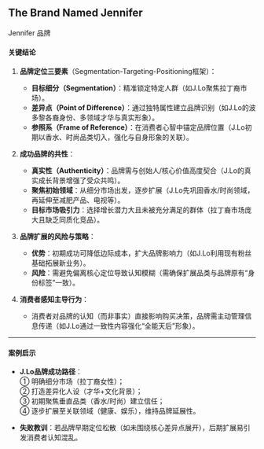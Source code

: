 ## The Brand Named Jennifer

Jennifer 品牌

#### 关键结论  
1. **品牌定位三要素**（Segmentation-Targeting-Positioning框架）：  
   - **目标细分（Segmentation）**：精准锁定特定人群（如J.Lo聚焦拉丁裔市场）。  
   - **差异点（Point of Difference）**：通过独特属性建立品牌识别（如J.Lo的波多黎各裔身份、多领域才华与真实形象）。  
   - **参照系（Frame of Reference）**：在消费者心智中锚定品牌位置（J.Lo初期以香水、时尚品类切入，强化与自身形象的关联）。  

2. **成功品牌的共性**：  
   - **真实性（Authenticity）**：品牌需与创始人/核心价值高度契合（J.Lo的真实成长背景增强了受众共鸣）。  
   - **聚焦初始领域**：从细分市场出发，逐步扩展（J.Lo先巩固香水/时尚领域，再延伸至减肥产品、电视等）。  
   - **目标市场吸引力**：选择增长潜力大且未被充分满足的群体（拉丁裔市场庞大且缺乏同质化竞品）。  

3. **品牌扩展的风险与策略**：  
   - **优势**：初期成功可降低边际成本，扩大品牌影响力（如J.Lo利用现有粉丝基础拓展新业务）。  
   - **风险**：需避免偏离核心定位导致认知模糊（需确保扩展品类与品牌原有“身份标签”一致）。  

4. **消费者感知主导行为**：  
   - 消费者对品牌的认知（而非事实）直接影响购买决策，品牌需主动管理信息传递（如J.Lo通过一致性内容强化“全能天后”形象）。  

---

#### 案例启示  
- **J.Lo品牌成功路径**：  
  ① 明确细分市场（拉丁裔女性）；  
  ② 打造差异化人设（才华+文化背景）；  
  ③ 初期聚焦垂直品类（香水/时尚）建立信任；  
  ④ 逐步扩展至关联领域（健康、娱乐），维持品牌延展性。  

- **失败教训**：若品牌早期定位松散（如未围绕核心差异点展开），后期扩展易引发消费者认知混乱。  